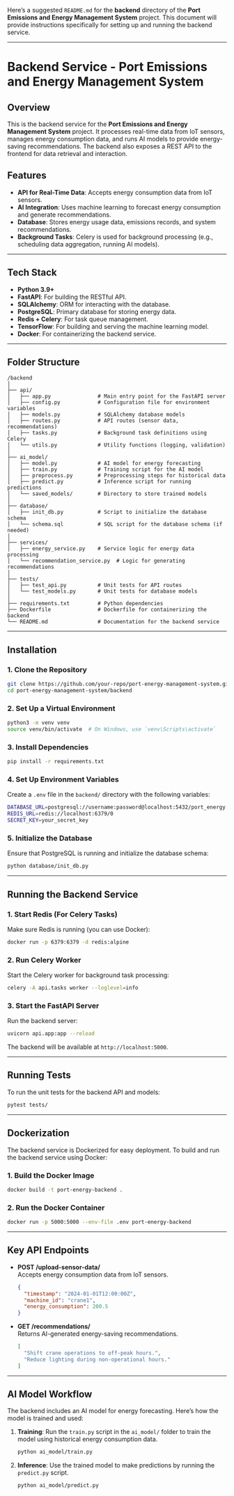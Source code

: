 Here’s a suggested `README.md` for the **backend** directory of the **Port Emissions and Energy Management System** project. This document will provide instructions specifically for setting up and running the backend service.

---

# Backend Service - Port Emissions and Energy Management System

## Overview
This is the backend service for the **Port Emissions and Energy Management System** project. It processes real-time data from IoT sensors, manages energy consumption data, and runs AI models to provide energy-saving recommendations. The backend also exposes a REST API to the frontend for data retrieval and interaction.

## Features
- **API for Real-Time Data**: Accepts energy consumption data from IoT sensors.
- **AI Integration**: Uses machine learning to forecast energy consumption and generate recommendations.
- **Database**: Stores energy usage data, emissions records, and system recommendations.
- **Background Tasks**: Celery is used for background processing (e.g., scheduling data aggregation, running AI models).

---

## Tech Stack
- **Python 3.9+**
- **FastAPI**: For building the RESTful API.
- **SQLAlchemy**: ORM for interacting with the database.
- **PostgreSQL**: Primary database for storing energy data.
- **Redis + Celery**: For task queue management.
- **TensorFlow**: For building and serving the machine learning model.
- **Docker**: For containerizing the backend service.

---

## Folder Structure
```
/backend
│
├── api/
│   ├── app.py               # Main entry point for the FastAPI server
│   ├── config.py            # Configuration file for environment variables
│   ├── models.py            # SQLAlchemy database models
│   ├── routes.py            # API routes (sensor data, recommendations)
│   ├── tasks.py             # Background task definitions using Celery
│   └── utils.py             # Utility functions (logging, validation)
│
├── ai_model/
│   ├── model.py             # AI model for energy forecasting
│   ├── train.py             # Training script for the AI model
│   ├── preprocess.py        # Preprocessing steps for historical data
│   ├── predict.py           # Inference script for running predictions
│   └── saved_models/        # Directory to store trained models
│
├── database/
│   ├── init_db.py           # Script to initialize the database schema
│   └── schema.sql           # SQL script for the database schema (if needed)
│
├── services/
│   ├── energy_service.py    # Service logic for energy data processing
│   └── recommendation_service.py  # Logic for generating recommendations
│
├── tests/
│   ├── test_api.py          # Unit tests for API routes
│   └── test_models.py       # Unit tests for database models
│
├── requirements.txt         # Python dependencies
├── Dockerfile               # Dockerfile for containerizing the backend
└── README.md                # Documentation for the backend service
```

---

## Installation

### 1. Clone the Repository
```bash
git clone https://github.com/your-repo/port-energy-management-system.git
cd port-energy-management-system/backend
```

### 2. Set Up a Virtual Environment
```bash
python3 -m venv venv
source venv/bin/activate  # On Windows, use `venv\Scripts\activate`
```

### 3. Install Dependencies
```bash
pip install -r requirements.txt
```

### 4. Set Up Environment Variables
Create a `.env` file in the `backend/` directory with the following variables:
```bash
DATABASE_URL=postgresql://username:password@localhost:5432/port_energy
REDIS_URL=redis://localhost:6379/0
SECRET_KEY=your_secret_key
```

### 5. Initialize the Database
Ensure that PostgreSQL is running and initialize the database schema:
```bash
python database/init_db.py
```

---

## Running the Backend Service

### 1. Start Redis (For Celery Tasks)
Make sure Redis is running (you can use Docker):
```bash
docker run -p 6379:6379 -d redis:alpine
```

### 2. Run Celery Worker
Start the Celery worker for background task processing:
```bash
celery -A api.tasks worker --loglevel=info
```

### 3. Start the FastAPI Server
Run the backend server:
```bash
uvicorn api.app:app --reload
```
The backend will be available at `http://localhost:5000`.

---

## Running Tests

To run the unit tests for the backend API and models:
```bash
pytest tests/
```

---

## Dockerization

The backend service is Dockerized for easy deployment. To build and run the backend service using Docker:

### 1. Build the Docker Image
```bash
docker build -t port-energy-backend .
```

### 2. Run the Docker Container
```bash
docker run -p 5000:5000 --env-file .env port-energy-backend
```

---

## Key API Endpoints

- **POST /upload-sensor-data/**  
  Accepts energy consumption data from IoT sensors.
  ```json
  {
    "timestamp": "2024-01-01T12:00:00Z",
    "machine_id": "crane1",
    "energy_consumption": 200.5
  }
  ```

- **GET /recommendations/**  
  Returns AI-generated energy-saving recommendations.
  ```json
  [
    "Shift crane operations to off-peak hours.",
    "Reduce lighting during non-operational hours."
  ]
  ```

---

## AI Model Workflow

The backend includes an AI model for energy forecasting. Here’s how the model is trained and used:
1. **Training**: Run the `train.py` script in the `ai_model/` folder to train the model using historical energy consumption data.
   ```bash
   python ai_model/train.py
   ```
2. **Inference**: Use the trained model to make predictions by running the `predict.py` script.
   ```bash
   python ai_model/predict.py
   ```












